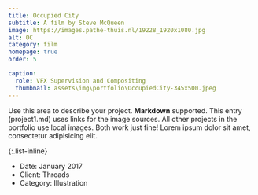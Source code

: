 ```yaml
---
title: Occupied City
subtitle: A film by Steve McQueen
image: https://images.pathe-thuis.nl/19228_1920x1080.jpg
alt: OC
category: film
homepage: true
order: 5

caption:
  role: VFX Supervision and Compositing
  thumbnail: assets\img\portfolio\OccupiedCity-345x500.jpeg
---
```


Use this area to describe your project. **Markdown** supported. This entry (project1.md) uses links for the image sources. All other projects in the portfolio use local images. Both work just fine! Lorem ipsum dolor sit amet, consectetur adipisicing elit.

{:.list-inline}

- Date: January 2017
- Client: Threads
- Category: Illustration
